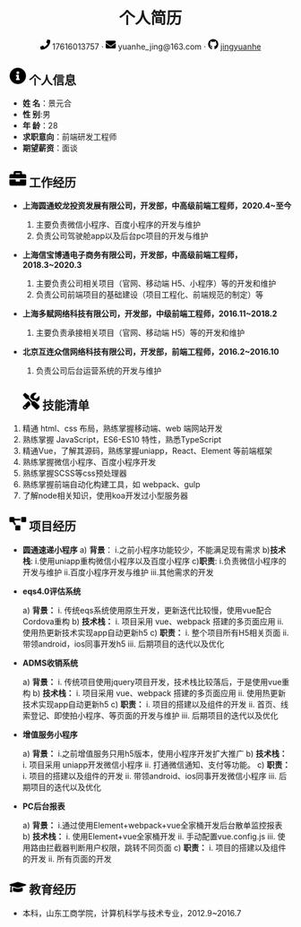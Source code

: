  <center>
     <h1>个人简历</h1>
     <div>
         <span>
             <img src="assets/phone-solid.svg" width="18px">
             17616013757
         </span>
         ·
         <span>
             <img src="assets/envelope-solid.svg" width="18px">
             yuanhe_jing@163.com
         </span>
         ·
         <span>
             <img src="assets/github-brands.svg" width="18px">
             <a href="https://github.com/jingyuanhe">jingyuanhe</a>
         </span>
     </div>
 </center>

 ## <img src="assets/info-circle-solid.svg" width="30px"> 个人信息 
 - **姓 名**：景元合
 - **性 别**:男
 - **年 龄**：28
 - **求职意向**：前端研发工程师
 - **期望薪资**：面谈
## <img src="assets/briefcase-solid.svg" width="30px"> 工作经历
- **上海圆通蛟龙投资发展有限公司，开发部，中高级前端工程师，2020.4~至今**
    1. 主要负责微信小程序、百度小程序的开发与维护
   2. 负责公司驾驶舱app以及后台pc项目的开发与维护
- **上海信宝博通电子商务有限公司，开发部，中高级前端工程师，2018.3~2020.3**
    1. 主要负责公司相关项目（官网、移动端 H5、小程序）等的开发和维护
   2. 负责公司前端项目的基础建设（项目工程化、前端规范的制定）等
- **上海多赋网络科技有限公司，开发部，中级前端工程师，2016.11~2018.2**
    
    1. 主要负责承接相关项目（官网、移动端 H5）等的开发和维护
- **北京互连众信网络科技有限公司，开发部，前端工程师，2016.2~2016.10**
   1. 负责公司后台运营系统的开发与维护
   ## <img src="assets/tools-solid.svg" width="30px"> 技能清单

1. 精通 html、css 布局，熟练掌握移动端、web 端网站开发
2. 熟练掌握 JavaScript，ES6-ES10 特性，熟悉TypeScript 
3. 精通Vue，了解其源码，熟练掌握uniapp，React、Element 等前端框架
4. 熟练掌握微信小程序、百度小程序开发
5. 熟练掌握SCSS等css预处理器
6. 熟练掌握前端自动化构建工具，如 webpack、gulp
7. 了解node相关知识，使用koa开发过小型服务器
## <img src="assets/project-diagram-solid.svg" width="30px"> 项目经历
- **圆通速递小程序**
  a) **背景**：
  i.之前小程序功能较少，不能满足现有需求
  b)**技术栈**:
  i.使用uniapp重构微信小程序以及百度小程序
  c)**职责**:
  i.负责微信小程序的开发与维护
  ii.百度小程序开发与维护
  iii.其他需求的开发
- **eqs4.0评估系统**

  a) **背景：**
    i. 传统eqs系统使用原生开发，更新迭代比较慢，使用vue配合Cordova重构
  b) **技术栈：**
    i. 项目采用 vue、webpack 搭建的多页面应用 
    ii. 使用热更新技术实现app自动更新h5
  c) **职责：**
    i. 整个项目所有H5相关页面
    ii. 带领android，ios同事开发h5
    iii. 后期项目的迭代以及优化
- **ADMS收销系统**

  a) **背景：**
    i. 传统项目使用jquery项目开发，技术栈比较落后，于是使用vue重构
  b) **技术栈：**
    i. 项目采用 vue、webpack 搭建的多页面应用 
    ii. 使用热更新技术实现app自动更新h5
  c) **职责：**
    i. 项目的搭建以及组件的开发
    ii. 首页、线索登记、即使拍小程序、等页面的开发与维护
    iii. 后期项目的迭代以及优化
- **增值服务小程序**

  a) **背景：**
    i.之前增值服务只用h5版本，使用小程序开发扩大推广
  b) **技术栈：**
    i. 项目采用 uniapp开发微信小程序
    ii. 打通微信通知、支付等功能。
  c) **职责：**
    i. 项目的搭建以及组件的开发
    ii. 带领android、ios同事开发微信小程序
    iii. 后期项目的迭代以及优化
- **PC后台报表**

  a) **背景：**
    i.通过使用Element+webpack+vue全家桶开发后台散单监控报表
  b) **技术栈：**
    i. 使用Element+vue全家桶开发
    ii. 手动配置vue.config.js
    iii. 使用路由拦截器判断用户权限，跳转不同页面
  c) **职责：**
    i. 项目的搭建以及组件的开发
    ii. 所有页面的开发
## <img src="assets/graduation-cap-solid.svg" width="30px"> 教育经历
- 本科，山东工商学院，计算机科学与技术专业，2012.9~2016.7